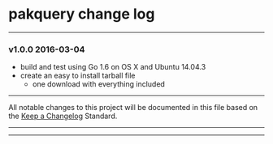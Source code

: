 # pakquery change log

***

### v1.0.0 2016-03-04

* build and test using Go 1.6 on OS X and Ubuntu 14.04.3
* create an easy to install tarball file
  * one download with everything included

***

All notable changes to this project will be documented in this file based on the
[Keep a Changelog](http://keepachangelog.com/) Standard.

***
***
